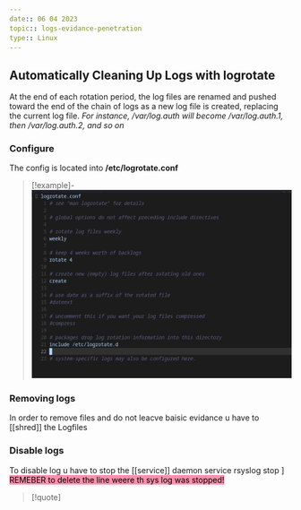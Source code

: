 ```yaml
---
date:: 06 04 2023
topic:: logs-evidance-penetration 
type:: Linux
---
```

## Automatically Cleaning Up Logs with logrotate
At the end of each rotation period, the log files are renamed and pushed toward the end of the chain of logs as a new log file is created, replacing the current log file. 
*For instance, /var/log.auth will become /var/log.auth.1, then
/var/log.auth.2, and so on*

### Configure 
The config is located into **/etc/logrotate.conf**

>[!example]-
>![LogareteConf_visual.png](/static/LogareteConf_visual.png)

### Removing logs 
In order to remove files and do not leacve baisic evidance u have to [[shred]] the Logfiles

### Disable logs 
To disable log u have to stop the [[service]] daemon 
service rsyslog stop ]
<mark style="background: #FF5582A6;">REMEBER to delete the line weere th sys log was stopped! </mark>
>[!quote] 